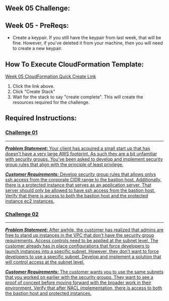 ## Week 05 Challenge: 

## Week 05 - PreReqs: 
- Create a keypair. If you still have the keypair from last week, that will be fine. However, if you've deleted it from your machine, then you will need to create a new keypair. 

## How To Execute CloudFormation Template:
[Week 05 CloudFormation Quick Create Link](https://us-east-1.console.aws.amazon.com/cloudformation/home?region=us-east-1#/stacks/create/review?templateURL=https://aws-security-labs.s3.amazonaws.com/week-05-cf_template.yml&stackName=week-05-stack)
1. Click the link above.
2. Click "Create Stack"
3. Wait for the stack to say "create complete". This will create the resources required for the challenge. 

## Required Instructions: 
### **<u>Challenge 01**
***
***Problem Statement:*** 
Your client has acquired a small start up that has doesn't have a very large AWS footprint. As such they are a bit unfamiliar with security groups. You've been asked to develop and implement security group rules that align with the principle of least privilege. 

***Customer Requirements:***
Develop security group rules that allows onlys ssh access from the corporate CIDR range to the bastion host. Additionally, there is a protected instance that serves as an application server. That server should only be allowed to have ssh access from the bastion host. Verify that there is access to both the bastion host and the protected instance ec2 instances. 

### **<u>Challenge 02**
***
***Problem Statement:*** 
After awhile, the customer has realized that admins are free to stand up instances in the VPC that don't have the security group requirements. Access controls need to be applied at the subnet level. The customer already has in place configurations that force developers to launch instances into a specific subnet. However, they don't want to force developers to use a specific subnet. Develop and implement a solution that will control access at the subnet level. 

***Customer Requirements:***
The customer wants you to use the same subnets that you worked on earlier with the security groups. They want to see a proof of concept before moving forward with the broader work in their environment. Verify that after NACL implementation, there is access to both the bastion host and protected instances. 
